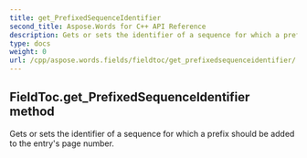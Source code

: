 ```yaml
---
title: get_PrefixedSequenceIdentifier
second_title: Aspose.Words for C++ API Reference
description: Gets or sets the identifier of a sequence for which a prefix should be added to the entry's page number. 
type: docs
weight: 0
url: /cpp/aspose.words.fields/fieldtoc/get_prefixedsequenceidentifier/
---
```

## FieldToc.get_PrefixedSequenceIdentifier method


Gets or sets the identifier of a sequence for which a prefix should be added to the entry's page number. 

